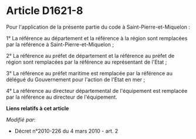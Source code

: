 # Article D1621-8

Pour l'application de la présente partie du code à Saint-Pierre-et-Miquelon : 

1° La référence au département et la référence à la région sont remplacées par la référence à Saint-Pierre-et-Miquelon ; 

2°       La référence au préfet de département et la référence au préfet de région sont remplacées par la référence au
représentant de l'Etat ; 

3° La référence au préfet maritime est remplacée par la référence au délégué du Gouvernement pour l'action de l'Etat en
mer ; 

4° La référence au directeur départemental de l'équipement est remplacée par la référence au directeur de l'équipement.

**Liens relatifs à cet article**

_Modifié par_:

  - Décret n°2010-226 du 4 mars 2010 - art. 2
